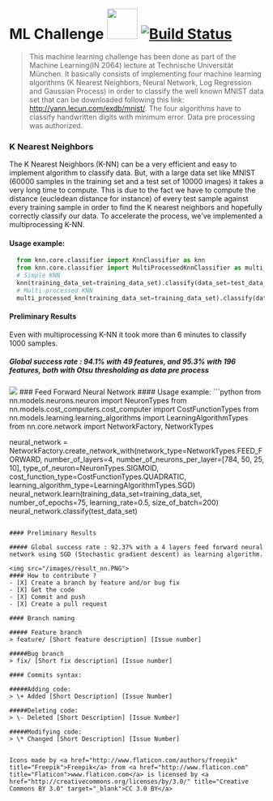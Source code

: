 # ML Challenge <img src="/robot.png" width="60" vertical-align="bottom"> [![Build Status](https://travis-ci.org/ADozois/ML_Challenge.svg?branch=master)](https://travis-ci.org/ADozois/ML_Challenge )
> This machine learning challenge has been done as part of the Machine Learning(IN 2064) lecture at Technische Universität München. It basically consists of implementing four machine learning algorithms (K Nearest Neighbors, Neural Network, Log Regression and Gaussian Process) in order to classify the well known MNIST data set that can be downloaded following this link: http://yann.lecun.com/exdb/mnist/. The four algorithms have to classify handwritten digits with minimum error. Data pre processing was authorized.

### K Nearest Neighbors
The K Nearest Neighbors (K-NN) can be a very efficient and easy to implement algorithm to classify data. But, with a large data set like MNIST (60000 samples in the training set and a test set of 10000 images) it takes a very long time to compute. This is due to the fact we have to compute the distance (eucledean distance for instance) of every test sample against every training sample in order to find the K nearest neighbors and hopefully correctly classify our data. To accelerate the process, we've implemented a multiprocessing K-NN. 

#### Usage example:
```python
  from knn.core.classifier import KnnClassifier as knn
  from knn.core.classifier import MultiProcessedKnnClassifier as multi_processed_knn
  # Simple KNN
  knn(training_data_set=training_data_set).classify(data_set=test_data_set, number_of_neighbors=10)
  # Multi-processed KNN
  multi_processed_knn(training_data_set=training_data_set).classify(data_set=test_data_set, number_of_neighbors=10)
```
#### Preliminary Results
Even with multiprocessing K-NN it took more than 6 minutes to classify 1000 samples.
##### Global success rate : 94.1% with 49 features, and 95.3% with 196 features, both with Otsu thresholding as data pre process
  <img src="/images/result_knn_3.PNG">
### Feed Forward Neural Network
#### Usage example:
```python
  from nn.models.neurons.neuron import NeuronTypes
  from nn.models.cost_computers.cost_computer import CostFunctionTypes
  from nn.models.learning.learning_algorithms import LearningAlgorithmTypes
  from nn.core.network import NetworkFactory, NetworkTypes
  
  neural_network = NetworkFactory.create_network_with(network_type=NetworkTypes.FEED_FORWARD,
                                                        number_of_layers=4,
                                                        number_of_neurons_per_layer=[784, 50, 25, 10],
                                                        type_of_neuron=NeuronTypes.SIGMOID,
                                                        cost_function_type=CostFunctionTypes.QUADRATIC,
                                                        learning_algorithm_type=LearningAlgorithmTypes.SGD)
   neural_network.learn(training_data_set=training_data_set, number_of_epochs=75, learning_rate=0.5, size_of_batch=200)
   neural_network.classify(test_data_set)
```

#### Preliminary Results

##### Global success rate : 92.37% with a 4 layers feed forward neural network using SGD (Stochastic gradient descent) as learning algorithm.

<img src="/images/result_nn.PNG">
#### How to contribute ?
- [X] Create a branch by feature and/or bug fix
- [X] Get the code
- [X] Commit and push
- [X] Create a pull request

#### Branch naming

##### Feature branch
> feature/ [Short feature description] [Issue number]

#####Bug branch
> fix/ [Short fix description] [Issue number]

#### Commits syntax:

#####Adding code:
> \+ Added [Short Description] [Issue Number]

#####Deleting code:
> \- Deleted [Short Description] [Issue Number]

#####Modifying code:
> \* Changed [Short Description] [Issue Number]


Icons made by <a href="http://www.flaticon.com/authors/freepik" title="Freepik">Freepik</a> from <a href="http://www.flaticon.com" title="Flaticon">www.flaticon.com</a> is licensed by <a href="http://creativecommons.org/licenses/by/3.0/" title="Creative Commons BY 3.0" target="_blank">CC 3.0 BY</a>

